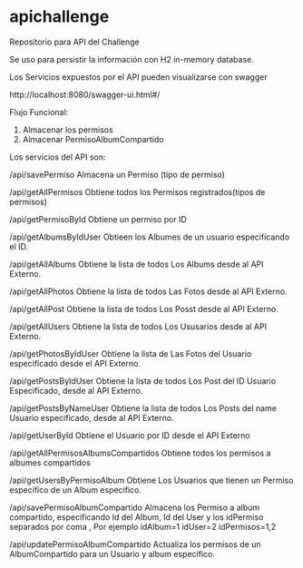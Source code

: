 # apichallenge
Repositorio para API del Challenge

Se uso para persistir la información con H2 in-memory database.

Los Servicios expuestos por el API pueden visualizarse con swagger

http://localhost:8080/swagger-ui.html#/


Flujo Funcional:
1. Almacenar los permisos 
2. Almacenar  PermisoAlbumCompartido



Los servicios del API son:
 
 /api/savePermiso
 Almacena un Permiso (tipo de permiso)
 
 
  /api/getAllPermisos
 Obtiene todos los Permisos registrados(tipos de permisos)
 
 /api/getPermisoById
 Obtiene un permiso por ID
 
 
 /api/getAlbumsByIdUser
 Obtieen los Albumes de un usuario especificando el ID.
 
 /api/getAllAlbums
 Obtiene la lista de todos Los Albums desde al API Externo.
 

 /api/getAllPhotos
  Obtiene la lista de todos Las Fotos desde al API Externo.
 
 /api/getAllPost
  Obtiene la lista de todos Los Posst desde al API Externo.
 
 
 /api/getAllUsers
   Obtiene la lista de todos Los Ususarios desde al API Externo.
 
 /api/getPhotosByIdUser
  Obtiene la lista de Las Fotos del Usuario especificado desde el API Externo.
 
 /api/getPostsByIdUser
  Obtiene la lista de todos Los Post del ID Usuario Especificado, desde al API Externo.
 
 /api/getPostsByNameUser
  Obtiene la lista de todos Los Posts del name Usuario especificado, desde al API Externo.
 
 
 /api/getUserById
  Obtiene el Usuario por ID desde el API Externo

 /api/getAllPermisosAlbumsCompartidos
  Obtiene todos los permisos a albumes compartidos 

 /api/getUsersByPermisoAlbum
 Obtiene Los Usuarios que tienen un Permiso especifico de un Album especifico.
 
 /api/savePermisoAlbumCompartido
 Almacena los Permiso a album compartido, especificando Id del Album, Id del User y los idPermiso separados por coma ,
 Por ejemplo idAlbum=1  idUser=2  idPermisos=1,2
 
 /api/updatePermisoAlbumCompartido
 Actualiza los permisos de un AlbumCompartido para un Usuario y album especifico.
  
